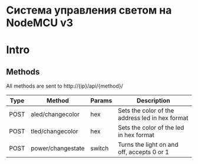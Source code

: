 # Система управления светом на NodeMCU v3

# Intro

## Methods
All methods are sent to http://{ip}/api/{method}/

| Type | Method | Params | Description |
| ----- | ------ | ------ | ----- |
| POST | aled/changecolor | hex | Sets the color of the address led in hex format |
| POST | tled/changecolor | hex | Sets the color of the led in hex format |
| POST | power/changestate | switch | Turns the light on and off, accepts 0 or 1 |

